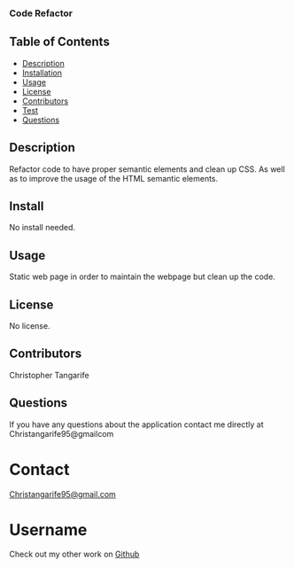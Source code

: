 ### Code Refactor  ###

  ## Table of Contents
* [Description](#description)
* [Installation](#installation)
* [Usage](#usage)
* [License](#license)
* [Contributors](#contributors)
* [Test](#test)
* [Questions](#questions)

## Description
Refactor code to have proper semantic elements and clean up CSS. As well as to improve the usage of the HTML semantic elements.
## Install
No install needed.
## Usage
Static web page in order to maintain the webpage but clean up the code.
## License
No license.
## Contributors
Christopher Tangarife
## Questions
If you have any questions about the application contact me directly at Christangarife95@gmailcom 
# Contact
Christangarife95@gmail.com 
# Username
Check out my other work on [Github](https://github.com/ChrisCodes54)
